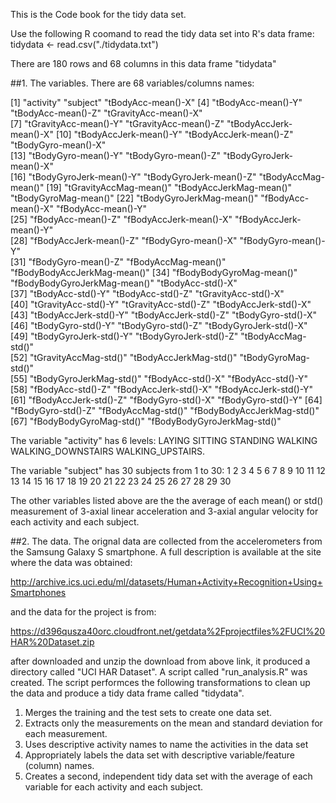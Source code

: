 This is the Code book for the tidy data set.

Use the following R coomand to read the tidy data set into R's data frame:
tidydata <- read.csv("./tidydata.txt")

There are 180 rows and 68 columns in this data frame "tidydata"

##1. The variables.
There are 68 variables/columns names:

 [1] "activity"                    "subject"                     "tBodyAcc-mean()-X"
 [4] "tBodyAcc-mean()-Y"           "tBodyAcc-mean()-Z"           "tGravityAcc-mean()-X"       
 [7] "tGravityAcc-mean()-Y"        "tGravityAcc-mean()-Z"        "tBodyAccJerk-mean()-X"
[10] "tBodyAccJerk-mean()-Y"       "tBodyAccJerk-mean()-Z"       "tBodyGyro-mean()-X"         
[13] "tBodyGyro-mean()-Y"          "tBodyGyro-mean()-Z"          "tBodyGyroJerk-mean()-X"     
[16] "tBodyGyroJerk-mean()-Y"      "tBodyGyroJerk-mean()-Z"      "tBodyAccMag-mean()"
[19] "tGravityAccMag-mean()"       "tBodyAccJerkMag-mean()"      "tBodyGyroMag-mean()"
[22] "tBodyGyroJerkMag-mean()"     "fBodyAcc-mean()-X"           "fBodyAcc-mean()-Y"          
[25] "fBodyAcc-mean()-Z"           "fBodyAccJerk-mean()-X"       "fBodyAccJerk-mean()-Y"      
[28] "fBodyAccJerk-mean()-Z"       "fBodyGyro-mean()-X"          "fBodyGyro-mean()-Y"         
[31] "fBodyGyro-mean()-Z"          "fBodyAccMag-mean()"          "fBodyBodyAccJerkMag-mean()"
[34] "fBodyBodyGyroMag-mean()"     "fBodyBodyGyroJerkMag-mean()" "tBodyAcc-std()-X"           
[37] "tBodyAcc-std()-Y"            "tBodyAcc-std()-Z"            "tGravityAcc-std()-X"        
[40] "tGravityAcc-std()-Y"         "tGravityAcc-std()-Z"         "tBodyAccJerk-std()-X"       
[43] "tBodyAccJerk-std()-Y"        "tBodyAccJerk-std()-Z"        "tBodyGyro-std()-X"          
[46] "tBodyGyro-std()-Y"           "tBodyGyro-std()-Z"           "tBodyGyroJerk-std()-X"
[49] "tBodyGyroJerk-std()-Y"       "tBodyGyroJerk-std()-Z"       "tBodyAccMag-std()"          
[52] "tGravityAccMag-std()"        "tBodyAccJerkMag-std()"       "tBodyGyroMag-std()"         
[55] "tBodyGyroJerkMag-std()"      "fBodyAcc-std()-X"            "fBodyAcc-std()-Y"           
[58] "fBodyAcc-std()-Z"            "fBodyAccJerk-std()-X"        "fBodyAccJerk-std()-Y"
[61] "fBodyAccJerk-std()-Z"        "fBodyGyro-std()-X"           "fBodyGyro-std()-Y"
[64] "fBodyGyro-std()-Z"           "fBodyAccMag-std()"           "fBodyBodyAccJerkMag-std()"  
[67] "fBodyBodyGyroMag-std()"      "fBodyBodyGyroJerkMag-std()"

The variable "activity" has 6 levels:
LAYING SITTING STANDING WALKING WALKING_DOWNSTAIRS WALKING_UPSTAIRS.

The variable "subject" has 30 subjects from 1 to 30:
1  2  3  4  5  6  7  8  9 10 11 12 13 14 15 16 17 18 19 20 21 22 23 24 25 26 27 28 29 30

The other variables listed above are the the average of each mean() or std() measurement of
3-axial linear acceleration and 3-axial angular velocity for each activity and each subject.

##2. The data.
The orignal data are collected from the accelerometers from the Samsung Galaxy S smartphone.
A full description is available at the site where the data was obtained:

http://archive.ics.uci.edu/ml/datasets/Human+Activity+Recognition+Using+Smartphones 

and the data for the project is from:

https://d396qusza40orc.cloudfront.net/getdata%2Fprojectfiles%2FUCI%20HAR%20Dataset.zip

after downloaded and unzip the download from above link, it produced a directory called
"UCI HAR Dataset". A script called "run_analysis.R" was created. The script performces the
following transformations to clean up the data and produce a tidy data frame called "tidydata".

1. Merges the training and the test sets to create one data set.
2. Extracts only the measurements on the mean and standard deviation for each measurement.
3. Uses descriptive activity names to name the activities in the data set
4. Appropriately labels the data set with descriptive variable/feature (column) names.
5. Creates a second, independent tidy data set with the average of each variable for
each activity and each subject.



